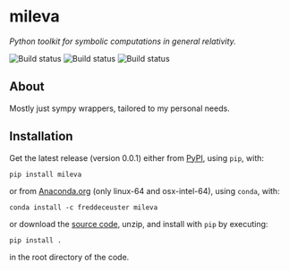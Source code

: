 # mileva

_Python toolkit for symbolic computations in general relativity._

![Build status](https://github.com/Poincare-code/mileva/actions/workflows/build-and-test.yaml/badge.svg)
![Build status](https://github.com/Poincare-code/mileva/actions/workflows/upload-to-pypi.yaml/badge.svg)
![Build status](https://github.com/Poincare-code/mileva/actions/workflows/upload-to-anaconda.yaml/badge.svg)


## About

Mostly just sympy wrappers, tailored to my personal needs.


## Installation

Get the latest release (version 0.0.1) either from [PyPI](https://pypi.org/project/pomme/), using `pip`, with:
```
pip install mileva
```
or from [Anaconda.org](https://anaconda.org/FredDeCeuster/pomme) (only linux-64 and osx-intel-64), using `conda`, with:
```
conda install -c freddeceuster mileva
```
or download the [source code](https://github.com/Magritte-code/pomme/archive/refs/heads/main.zip), unzip, and install with `pip` by executing:
```
pip install .
```
in the root directory of the code.